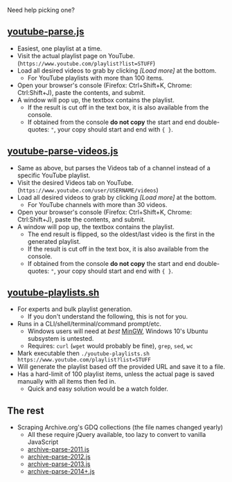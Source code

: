 Need help picking one?

## [youtube-parse.js](youtube-parse.js)
 - Easiest, one playlist at a time.
 - Visit the actual playlist page on YouTube. (`https://www.youtube.com/playlist?list=STUFF`)
 - Load all desired videos to grab by clicking *[Load more]* at the bottom.
   - For YouTube playlists with more than 100 items.
 - Open your browser's console (Firefox: Ctrl+Shift+K, Chrome: Ctrl:Shift+J), paste the contents, and submit.
 - A window will pop up, the textbox contains the playlist.
   - If the result is cut off in the text box, it is also available from the console.
   - If obtained from the console **do not copy** the start and end double-quotes: `"`, your copy should start and end with `{ }`.
 
 ## [youtube-parse-videos.js](youtube-parse-videos.js)
 - Same as above, but parses the Videos tab of a channel instead of a specific YouTube playlist.
 - Visit the desired Videos tab on YouTube. (`https://www.youtube.com/user/USERNAME/videos`)
 - Load all desired videos to grab by clicking *[Load more]* at the bottom.
   - For YouTube channels with more than 30 videos.
 - Open your browser's console (Firefox: Ctrl+Shift+K, Chrome: Ctrl:Shift+J), paste the contents, and submit.
 - A window will pop up, the textbox contains the playlist.
   - The end result is flipped, so the oldest/last video is the first in the generated playlist.
   - If the result is cut off in the text box, it is also available from the console.
   - If obtained from the console **do not copy** the start and end double-quotes: `"`, your copy should start and end with `{ }`.

## [youtube-playlists.sh](youtube-playlists.sh)
 - For experts and bulk playlist generation.
   - If you don't understand the following, this is not for you.
 - Runs in a CLI/shell/terminal/command prompt/etc.
   - Windows users will need at *best* [MinGW](http://mingw.org/), Windows 10's Ubuntu subsystem is untested.
   - Requires: `curl` (`wget` would probably be fine), `grep`, `sed`, `wc`
 - Mark executable then `./youtube-playlists.sh https://www.youtube.com/playlist?list=STUFF`
 - Will generate the playlist based off the provided URL and save it to a file.
 - Has a hard-limit of 100 playlist items, unless the actual page is saved manually with all items then fed in.
   - Quick and easy solution would be a watch folder.
 
## The rest

 - Scraping Archive.org's GDQ collections (the file names changed yearly)
   - All these require jQuery available, too lazy to convert to vanilla JavaScript
   - [archive-parse-2011.js](archive-parse-2011.js)
   - [archive-parse-2012.js](archive-parse-2012.js)
   - [archive-parse-2013.js](archive-parse-2013.js)
   - [archive-parse-2014+.js](archive-parse-2014+.js)
